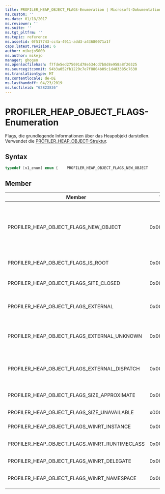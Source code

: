```yaml
---
title: PROFILER_HEAP_OBJECT_FLAGS-Enumeration | Microsoft-Dokumentation
ms.custom: ''
ms.date: 01/18/2017
ms.reviewer: ''
ms.suite: ''
ms.tgt_pltfrm: ''
ms.topic: reference
ms.assetid: 0f517743-cc4a-4911-add3-a43680071a1f
caps.latest.revision: 6
author: mikejo5000
ms.author: mikejo
manager: ghogen
ms.openlocfilehash: f7fde5ed275691d78e534cd7b8d8e958a8f20325
ms.sourcegitcommit: 94b3a052fb1229c7e7f8804b09c1d403385c7630
ms.translationtype: MT
ms.contentlocale: de-DE
ms.lasthandoff: 04/23/2019
ms.locfileid: "62823836"
---
```

# <a name="profilerheapobjectflags-enumeration"></a>PROFILER_HEAP_OBJECT_FLAGS-Enumeration
Flags, die grundlegende Informationen über das Heapobjekt darstellen. Verwendet die [PROFILER_HEAP_OBJECT-Struktur](../../winscript/reference/profiler-heap-object-structure.md).  
  
## <a name="syntax"></a>Syntax  
  
```cpp
typedef [v1_enum] enum {    PROFILER_HEAP_OBJECT_FLAGS_NEW_OBJECT            = 0x00000001,    PROFILER_HEAP_OBJECT_FLAGS_IS_ROOT               = 0x00000002,    PROFILER_HEAP_OBJECT_FLAGS_SITE_CLOSED           = 0x00000004,    PROFILER_HEAP_OBJECT_FLAGS_EXTERNAL              = 0x00000008,    PROFILER_HEAP_OBJECT_FLAGS_EXTERNAL_UNKNOWN      = 0x00000010,    PROFILER_HEAP_OBJECT_FLAGS_EXTERNAL_DISPATCH     = 0x00000020,    PROFILER_HEAP_OBJECT_FLAGS_SIZE_APPROXIMATE      = 0x00000040,    PROFILER_HEAP_OBJECT_FLAGS_SIZE_UNAVAILABLE      = 0x00000080,    PROFILER_HEAP_OBJECT_FLAGS_NEW_STATE_UNAVAILABLE = 0x00000100,    PROFILER_HEAP_OBJECT_FLAGS_WINRT_INSTANCE        = 0x00000200,    PROFILER_HEAP_OBJECT_FLAGS_WINRT_RUNTIMECLASS    = 0x00000400,    PROFILER_HEAP_OBJECT_FLAGS_WINRT_DELEGATE        = 0x00000800,    PROFILER_HEAP_OBJECT_FLAGS_WINRT_NAMESPACE       = 0x00001000,} PROFILER_HEAP_OBJECT_FLAGS;  
```  
  
## <a name="members"></a>Member  
  
|Member|Wert|Beschreibung|  
|------------|-----------|-----------------|  
|PROFILER_HEAP_OBJECT_FLAGS_NEW_OBJECT|0x00000001|Dieses heapobjekt, die nach der vorherigen Anforderung der Heap-Enumeration belegt wurde. [PROFILER_HEAP_OBJECT_ID-Typ](../../winscript/reference/profiler-heap-object-id-type.md) Werte wiederverwendet werden können, wenn das Objekt gesammelt werden.|  
|PROFILER_HEAP_OBJECT_FLAGS_IS_ROOT|0x00000002|Dieses heapobjekt ist ein Stammobjekt des Objektdiagramms.|  
|PROFILER_HEAP_OBJECT_FLAGS_SITE_CLOSED|0x00000004|Dieses heapobjekt ist von einer skriptwebsite, die geschlossen wurde.|  
|PROFILER_HEAP_OBJECT_FLAGS_EXTERNAL|0x00000008|Dieses heapobjekt, die außerhalb der JavaScript-Garbage Collection-Heap belegt wurde.|  
|PROFILER_HEAP_OBJECT_FLAGS_EXTERNAL_UNKNOWN|0x00000010|Dieses heapobjekt wurde außerhalb der Garbage Collection-Heap und implementiert IUnknown zugeordnet.|  
|PROFILER_HEAP_OBJECT_FLAGS_EXTERNAL_DISPATCH|0x00000020|Dieses heapobjekt außerhalb der Garbage Collection-Heap belegt wurde und die IDISPATCH-Schnittstelle implementiert.|  
|PROFILER_HEAP_OBJECT_FLAGS_SIZE_APPROXIMATE|0x00000040|Die Größe des dieses heapobjekt ist ungefährer Wert.|  
|PROFILER_HEAP_OBJECT_FLAGS_SIZE_UNAVAILABLE|x00000080|Die Größe des Heapobjekts ist nicht verfügbar.|  
|PROFILER_HEAP_OBJECT_FLAGS_WINRT_INSTANCE|0x00000200|Das heapobjekt ist eine Windows-Runtime-Instanz.|  
|PROFILER_HEAP_OBJECT_FLAGS_WINRT_RUNTIMECLASS|0x00000400|Das heapobjekt ist eine Windows-Runtime-Runtime-Klasse.|  
|PROFILER_HEAP_OBJECT_FLAGS_WINRT_DELEGATE|0x00000800|Das heapobjekt ist ein Windows-Runtime-Delegat.|  
|PROFILER_HEAP_OBJECT_FLAGS_WINRT_NAMESPACE|0x00001000|Das heapobjekt ist im Windows-Runtime-Namespace.|
